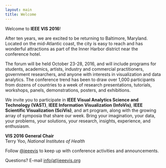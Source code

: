 ```yaml
---
layout: main
title: Welcome
---
```

Welcome to **IEEE VIS 2016**!

After ten years, we are excited to be returning to Baltimore,
Maryland. Located on the mid-Atlantic coast, the city is easy to
reach and has wonderful attractions as part of the Inner Harbor
district near the conference hotel.

The forum will be held October 23-28, 2016, and will include programs
for students, academics, artists, industry and commercial
practitioners, government researchers, and anyone with interests in
visualization and data analytics. 
The conference trend has been to draw over 1,000 participants from
dozens of countries to a week of research presentations, tutorials,
workshops, panels, demonstrations, posters, and exhibitions.

We invite you to participate in **IEEE Visual Analytics Science and
Technology (VAST)**, **IEEE Information Visualization (InfoVis)**,
**IEEE Scientific Visualization (SciVis)**, and art program, along
with the growing array of symposia that share our week. Bring your
imagination, your data, your problems, your solutions, your research,
insights, experience, and enthusiasm.

**VIS 2016 General Chair**  
Terry Yoo, *National Institutes of Health*

Follow [@ieeevis](http://twitter.com/ieeevis) to keep up with
conference activities and announcements.

Questions? E-mail [info(at)ieeevis.org](mailto:info@ieeevis.org)


